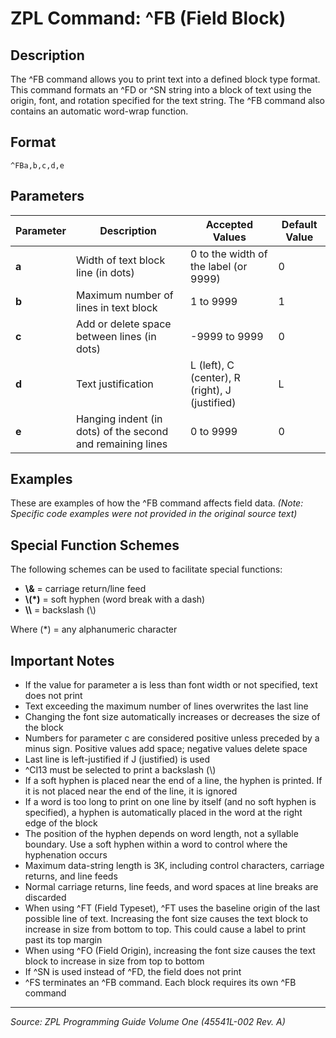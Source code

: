 # ZPL Command: ^FB (Field Block)

## Description
The ^FB command allows you to print text into a defined block type format. This command formats an ^FD or ^SN string into a block of text using the origin, font, and rotation specified for the text string. The ^FB command also contains an automatic word-wrap function.

## Format
```
^FBa,b,c,d,e
```

## Parameters
| Parameter | Description | Accepted Values | Default Value |
|-----------|-------------|----------------|---------------|
| **a** | Width of text block line (in dots) | 0 to the width of the label (or 9999) | 0 |
| **b** | Maximum number of lines in text block | 1 to 9999 | 1 |
| **c** | Add or delete space between lines (in dots) | -9999 to 9999 | 0 |
| **d** | Text justification | L (left), C (center), R (right), J (justified) | L |
| **e** | Hanging indent (in dots) of the second and remaining lines | 0 to 9999 | 0 |

## Examples
These are examples of how the ^FB command affects field data. *(Note: Specific code examples were not provided in the original source text)*

## Special Function Schemes
The following schemes can be used to facilitate special functions:
- **\\&** = carriage return/line feed
- **\\(*)** = soft hyphen (word break with a dash)
- **\\\\** = backslash (\\)

Where (*) = any alphanumeric character

## Important Notes
- If the value for parameter a is less than font width or not specified, text does not print
- Text exceeding the maximum number of lines overwrites the last line
- Changing the font size automatically increases or decreases the size of the block
- Numbers for parameter c are considered positive unless preceded by a minus sign. Positive values add space; negative values delete space
- Last line is left-justified if J (justified) is used
- ^CI13 must be selected to print a backslash (\\)
- If a soft hyphen is placed near the end of a line, the hyphen is printed. If it is not placed near the end of the line, it is ignored
- If a word is too long to print on one line by itself (and no soft hyphen is specified), a hyphen is automatically placed in the word at the right edge of the block
- The position of the hyphen depends on word length, not a syllable boundary. Use a soft hyphen within a word to control where the hyphenation occurs
- Maximum data-string length is 3K, including control characters, carriage returns, and line feeds
- Normal carriage returns, line feeds, and word spaces at line breaks are discarded
- When using ^FT (Field Typeset), ^FT uses the baseline origin of the last possible line of text. Increasing the font size causes the text block to increase in size from bottom to top. This could cause a label to print past its top margin
- When using ^FO (Field Origin), increasing the font size causes the text block to increase in size from top to bottom
- If ^SN is used instead of ^FD, the field does not print
- ^FS terminates an ^FB command. Each block requires its own ^FB command

---
*Source: ZPL Programming Guide Volume One (45541L-002 Rev. A)*